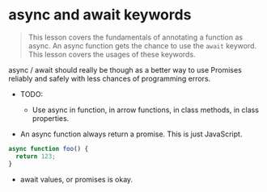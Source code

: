 # async and await keywords
> This lesson covers the fundamentals of annotating a function as async. An async function gets the chance to use the `await` keyword. This lesson covers the usages of these keywords.

async / await should really be though as a better way to use Promises reliably and safely with less chances of programming errors.

* TODO:
  * Use async in function, in arrow functions, in class methods, in class properties.

* An async function always return a promise. This is just JavaScript.
```js
async function foo() {
  return 123;
}
```

* await values, or promises is okay.
